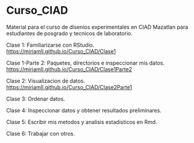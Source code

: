 # Curso_CIAD

Material para el curso de disenios experimentales en CIAD Mazatlan para estudiantes de posgrado y tecnicos de laboratorio.


Clase 1: Familiarizarse con RStudio.  
https://miriamll.github.io/Curso_CIAD/Clase1

Clase 1-Parte 2: Paquetes, directorios e inspeccionar mis datos.  
https://miriamll.github.io/Curso_CIAD/Clase1Parte2


Clase 2: Visualizacion de datos.  
https://miriamll.github.io/Curso_CIAD/Clase2Parte1


Clase 3: Ordenar datos.


Clase 4: Inspeccionar datos y obtener resultados preliminares.


Clase 5: Escribir mis metodos y analisis estadisticos en Rmd. 


Clase 6: Trabajar con otros. 
